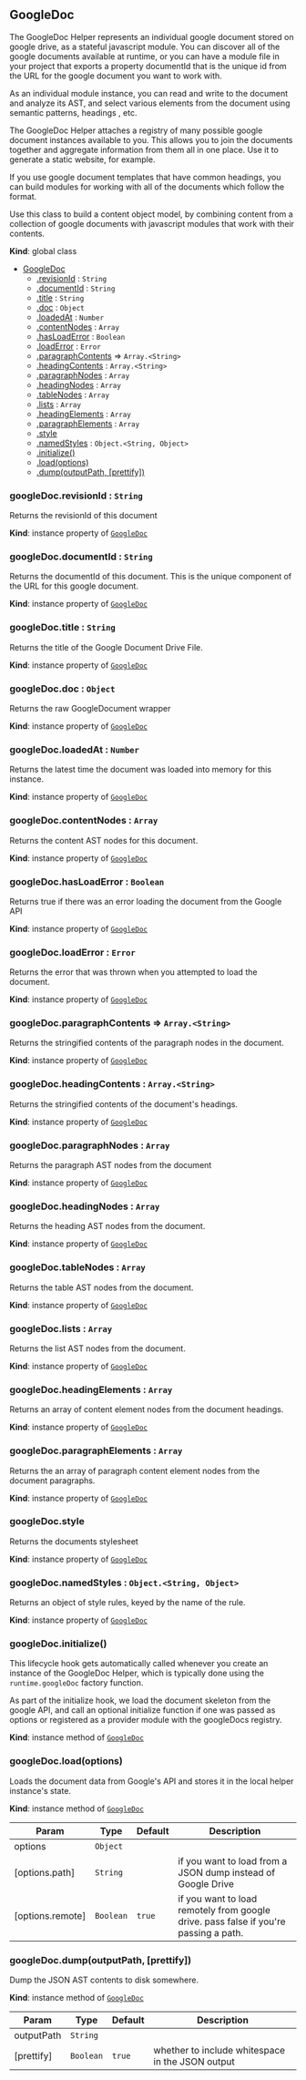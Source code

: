 <a name="GoogleDoc"></a>

## GoogleDoc
The GoogleDoc Helper represents an individual google document stored on google drive, as a stateful
javascript module.  You can discover all of the google documents available at runtime, or you can
have a module file in your project that exports a property documentId that is the unique id from the URL
for the google document you want to work with.

As an individual module instance, you can read and write to the document and analyze its AST, and select various
elements from the document using semantic patterns, headings , etc.

The GoogleDoc Helper attaches a registry of many possible google document instances available to you.  This allows you to
join the documents together and aggregate information from them all in one place.  Use it to generate a static website,
for example.

If you use google document templates that have common headings, you can build modules for working with all of the documents
which follow the format.  

Use this class to build a content object model, by combining content from a collection of google documents with javascript modules
that work with their contents.

**Kind**: global class  

* [GoogleDoc](#GoogleDoc)
    * [.revisionId](#GoogleDoc+revisionId) : <code>String</code>
    * [.documentId](#GoogleDoc+documentId) : <code>String</code>
    * [.title](#GoogleDoc+title) : <code>String</code>
    * [.doc](#GoogleDoc+doc) : <code>Object</code>
    * [.loadedAt](#GoogleDoc+loadedAt) : <code>Number</code>
    * [.contentNodes](#GoogleDoc+contentNodes) : <code>Array</code>
    * [.hasLoadError](#GoogleDoc+hasLoadError) : <code>Boolean</code>
    * [.loadError](#GoogleDoc+loadError) : <code>Error</code>
    * [.paragraphContents](#GoogleDoc+paragraphContents) ⇒ <code>Array.&lt;String&gt;</code>
    * [.headingContents](#GoogleDoc+headingContents) : <code>Array.&lt;String&gt;</code>
    * [.paragraphNodes](#GoogleDoc+paragraphNodes) : <code>Array</code>
    * [.headingNodes](#GoogleDoc+headingNodes) : <code>Array</code>
    * [.tableNodes](#GoogleDoc+tableNodes) : <code>Array</code>
    * [.lists](#GoogleDoc+lists) : <code>Array</code>
    * [.headingElements](#GoogleDoc+headingElements) : <code>Array</code>
    * [.paragraphElements](#GoogleDoc+paragraphElements) : <code>Array</code>
    * [.style](#GoogleDoc+style)
    * [.namedStyles](#GoogleDoc+namedStyles) : <code>Object.&lt;String, Object&gt;</code>
    * [.initialize()](#GoogleDoc+initialize)
    * [.load(options)](#GoogleDoc+load)
    * [.dump(outputPath, [prettify])](#GoogleDoc+dump)

<a name="GoogleDoc+revisionId"></a>

### googleDoc.revisionId : <code>String</code>
Returns the revisionId of this document

**Kind**: instance property of [<code>GoogleDoc</code>](#GoogleDoc)  
<a name="GoogleDoc+documentId"></a>

### googleDoc.documentId : <code>String</code>
Returns the documentId of this document. This is the unique component of the URL for this google document.

**Kind**: instance property of [<code>GoogleDoc</code>](#GoogleDoc)  
<a name="GoogleDoc+title"></a>

### googleDoc.title : <code>String</code>
Returns the title of the Google Document Drive File.

**Kind**: instance property of [<code>GoogleDoc</code>](#GoogleDoc)  
<a name="GoogleDoc+doc"></a>

### googleDoc.doc : <code>Object</code>
Returns the raw GoogleDocument wrapper

**Kind**: instance property of [<code>GoogleDoc</code>](#GoogleDoc)  
<a name="GoogleDoc+loadedAt"></a>

### googleDoc.loadedAt : <code>Number</code>
Returns the latest time the document was loaded into memory for this instance.

**Kind**: instance property of [<code>GoogleDoc</code>](#GoogleDoc)  
<a name="GoogleDoc+contentNodes"></a>

### googleDoc.contentNodes : <code>Array</code>
Returns the content AST nodes for this document.

**Kind**: instance property of [<code>GoogleDoc</code>](#GoogleDoc)  
<a name="GoogleDoc+hasLoadError"></a>

### googleDoc.hasLoadError : <code>Boolean</code>
Returns true if there was an error loading the document from the Google API

**Kind**: instance property of [<code>GoogleDoc</code>](#GoogleDoc)  
<a name="GoogleDoc+loadError"></a>

### googleDoc.loadError : <code>Error</code>
Returns the error that was thrown when you attempted to load the document.

**Kind**: instance property of [<code>GoogleDoc</code>](#GoogleDoc)  
<a name="GoogleDoc+paragraphContents"></a>

### googleDoc.paragraphContents ⇒ <code>Array.&lt;String&gt;</code>
Returns the stringified contents of the paragraph nodes in the document.

**Kind**: instance property of [<code>GoogleDoc</code>](#GoogleDoc)  
<a name="GoogleDoc+headingContents"></a>

### googleDoc.headingContents : <code>Array.&lt;String&gt;</code>
Returns the stringified contents of the document's headings.

**Kind**: instance property of [<code>GoogleDoc</code>](#GoogleDoc)  
<a name="GoogleDoc+paragraphNodes"></a>

### googleDoc.paragraphNodes : <code>Array</code>
Returns the paragraph AST nodes from the document

**Kind**: instance property of [<code>GoogleDoc</code>](#GoogleDoc)  
<a name="GoogleDoc+headingNodes"></a>

### googleDoc.headingNodes : <code>Array</code>
Returns the heading AST nodes from the document.

**Kind**: instance property of [<code>GoogleDoc</code>](#GoogleDoc)  
<a name="GoogleDoc+tableNodes"></a>

### googleDoc.tableNodes : <code>Array</code>
Returns the table AST nodes from the document.

**Kind**: instance property of [<code>GoogleDoc</code>](#GoogleDoc)  
<a name="GoogleDoc+lists"></a>

### googleDoc.lists : <code>Array</code>
Returns the list AST nodes from the document.

**Kind**: instance property of [<code>GoogleDoc</code>](#GoogleDoc)  
<a name="GoogleDoc+headingElements"></a>

### googleDoc.headingElements : <code>Array</code>
Returns an array of content element nodes from the document headings.

**Kind**: instance property of [<code>GoogleDoc</code>](#GoogleDoc)  
<a name="GoogleDoc+paragraphElements"></a>

### googleDoc.paragraphElements : <code>Array</code>
Returns the an array of paragraph content element nodes from the document paragraphs.

**Kind**: instance property of [<code>GoogleDoc</code>](#GoogleDoc)  
<a name="GoogleDoc+style"></a>

### googleDoc.style
Returns the documents stylesheet

**Kind**: instance property of [<code>GoogleDoc</code>](#GoogleDoc)  
<a name="GoogleDoc+namedStyles"></a>

### googleDoc.namedStyles : <code>Object.&lt;String, Object&gt;</code>
Returns an object of style rules, keyed by the name of the rule.

**Kind**: instance property of [<code>GoogleDoc</code>](#GoogleDoc)  
<a name="GoogleDoc+initialize"></a>

### googleDoc.initialize()
This lifecycle hook gets automatically called whenever you create an instance of the GoogleDoc Helper,
which is typically done using the `runtime.googleDoc` factory function.

As part of the initialize hook, we load the document skeleton from the google API,
and call an optional initialize function if one was passed as options or registered as a provider module
with the googleDocs registry.

**Kind**: instance method of [<code>GoogleDoc</code>](#GoogleDoc)  
<a name="GoogleDoc+load"></a>

### googleDoc.load(options)
Loads the document data from Google's API and stores it in the local helper instance's state.

**Kind**: instance method of [<code>GoogleDoc</code>](#GoogleDoc)  

| Param | Type | Default | Description |
| --- | --- | --- | --- |
| options | <code>Object</code> |  |  |
| [options.path] | <code>String</code> |  | if you want to load from a JSON dump instead of Google Drive |
| [options.remote] | <code>Boolean</code> | <code>true</code> | if you want to load remotely from google drive.  pass false if you're passing a path. |

<a name="GoogleDoc+dump"></a>

### googleDoc.dump(outputPath, [prettify])
Dump the JSON AST contents to disk somewhere.

**Kind**: instance method of [<code>GoogleDoc</code>](#GoogleDoc)  

| Param | Type | Default | Description |
| --- | --- | --- | --- |
| outputPath | <code>String</code> |  |  |
| [prettify] | <code>Boolean</code> | <code>true</code> | whether to include whitespace in the JSON output |